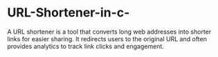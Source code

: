 # URL-Shortener-in-c-
A URL shortener is a tool that converts long web addresses into shorter links for easier sharing. It redirects users to the original URL and often provides analytics to track link clicks and engagement.
